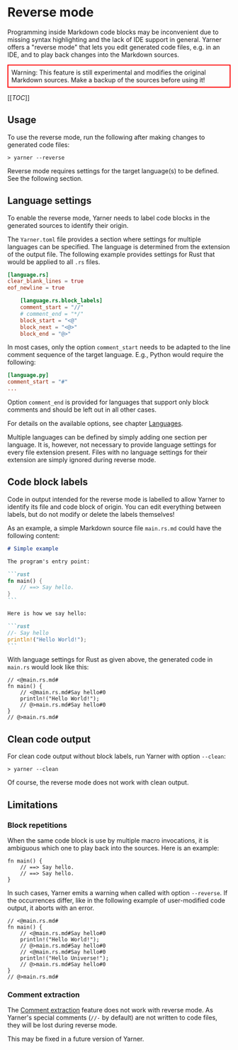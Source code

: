 # Reverse mode

Programming inside Markdown code blocks may be inconvenient due to missing syntax highlighting and the lack of IDE support in general.
Yarner offers a "reverse mode" that lets you edit generated code files, e.g. in an IDE, and to play back changes into the Markdown sources.

<div style="border: 2px solid red; padding: 0.5em;">
Warning: This feature is still experimental and modifies the original Markdown sources. Make a backup of the sources before using it!
</div>

[[_TOC_]]

## Usage

To use the reverse mode, run the following after making changes to generated code files:

```plaintext
> yarner --reverse
```

Reverse mode requires settings for the target language(s) to be defined. See the following section.

## Language settings

To enable the reverse mode, Yarner needs to label code blocks in the generated sources to identify their origin.

The `Yarner.toml` file provides a section where settings for multiple languages can be specified. The language is determined from the extension of the output file. The following example provides settings for Rust that would be applied to all `.rs` files.

```toml
[language.rs]
clear_blank_lines = true
eof_newline = true

    [language.rs.block_labels]
    comment_start = "//"
    # comment_end = "*/"
    block_start = "<@"
    block_next = "<@>"
    block_end = "@>"
```

In most cases, only the option `comment_start` needs to be adapted to the line comment sequence of the target language. E.g., Python would require the following:

```toml
[language.py]
comment_start = "#"
...
```

Option `comment_end` is provided for languages that support only block comments and should be left out in all other cases.

For details on the available options, see chapter [Languages](./config-languages.md).

Multiple languages can be defined by simply adding one section per language.
It is, however, not necessary to provide language settings for every file extension present.
Files with no language settings for their extension are simply ignored during reverse mode.

## Code block labels

Code in output intended for the reverse mode is labelled to allow Yarner to identify its file and code block of origin. You can edit everything between labels, but do not modify or delete the labels themselves!

As an example, a simple Markdown source file `main.rs.md` could have the following content:

````markdown
# Simple example

The program's entry point:

```rust
fn main() {
    // ==> Say hello.
}
```

Here is how we say hello:

```rust
//- Say hello
println!("Hello World!");
```
````

With language settings for Rust as given above, the generated code in `main.rs` would look like this:

```rust,noplaypen
// <@main.rs.md#
fn main() {
    // <@main.rs.md#Say hello#0
    println!("Hello World!");
    // @>main.rs.md#Say hello#0
}
// @>main.rs.md#
```

## Clean code output

For clean code output without block labels, run Yarner with option `--clean`:

```plaintext
> yarner --clean
```

Of course, the reverse mode does not work with clean output.

## Limitations

### Block repetitions

When the same code block is use by multiple macro invocations, it is ambiguous which one to play back into the sources. Here is an example:

```rust,noplaypen
fn main() {
    // ==> Say hello.
    // ==> Say hello.
}
```

In such cases, Yarner emits a warning when called with option `--reverse`. If the occurrences differ, like in the following example of user-modified code output, it aborts with an error.

```rust,noplaypen
// <@main.rs.md#
fn main() {
    // <@main.rs.md#Say hello#0
    println!("Hello World!");
    // @>main.rs.md#Say hello#0
    // <@main.rs.md#Say hello#0
    println!("Hello Universe!");
    // @>main.rs.md#Say hello#0
}
// @>main.rs.md#
```

### Comment extraction

The [Comment extraction](./comment-extraction.md) feature does not work with reverse mode.
As Yarner's special comments (`//-` by default) are not written to code files, they will be lost during reverse mode.

This may be fixed in a future version of Yarner.
